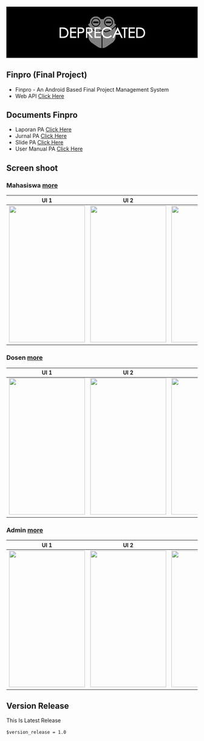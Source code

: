 ![ScreenShoot Apps](https://raw.githubusercontent.com/amirisback/amirisback/master/docs/image/deprecated.png?raw=true)

## Finpro (Final Project)
- Finpro - An Android Based Final Project Management System
- Web API [Click Here](https://github.com/amirisback/Finpro-PA-D3IF-Telkom/tree/master/webapp/finpro-laravel)

## Documents Finpro
- Laporan PA [Click Here](https://github.com/amirisback/Finpro-PA-D3IF-Telkom/blob/master/docs/book/buku_pa_finpro.pdf)
- Jurnal PA [Click Here](https://github.com/amirisback/Finpro-PA-D3IF-Telkom/blob/master/docs/book/jurnal_finpro.pdf)
- Slide PA [Click Here](https://github.com/amirisback/Finpro-PA-D3IF-Telkom/blob/master/docs/book/presentation_finpro.pdf)
- User Manual PA [Click Here](https://github.com/amirisback/Finpro-PA-D3IF-Telkom/blob/master/docs/book/user_manual_finpro.pdf)

## Screen shoot

### Mahasiswa [more](https://github.com/amirisback/Finpro-PA-D3IF-Telkom/tree/master/docs/image/mahasiswa)
| UI 1 | UI 2 | UI 3 |
|:----:|:----:|:----:|
|<img width="200px" height="360px" src="docs/image/mahasiswa/mahasiswa_judul_pengajuan.png"> | <img width="200px" height="360px" src="docs/image/mahasiswa/mahasiswa_menu pengajuan mandiri.png"> | <img width="200px" height="360px" src="docs/image/mahasiswa/mahasiswa_list judul available.png"> |

### Dosen [more](https://github.com/amirisback/Finpro-PA-D3IF-Telkom/tree/master/docs/image/dosen)
| UI 1 | UI 2 | UI 3 |
|:----:|:----:|:----:|
|<img width="200px" height="360px" src="docs/image/dosen/ss_1.png"> | <img width="200px" height="360px" src="docs/image/dosen/ss_2.png"> | <img width="200px" height="360px" src="docs/image/dosen/ss_3.png"> |

### Admin [more](https://github.com/amirisback/Finpro-PA-D3IF-Telkom/tree/master/docs/image/admin)
| UI 1 | UI 2 | UI 3 |
|:----:|:----:|:----:|
|<img width="200px" height="360px" src="docs/image/admin/25_Judul_2.png"> | <img width="200px" height="360px" src="docs/image/admin/27_Proyek_Akhir_1.png"> | <img width="200px" height="360px" src="docs/image/admin/31_Pemetaan_Monev_2.png"> |

## Version Release
This Is Latest Release

    $version_release = 1.0

